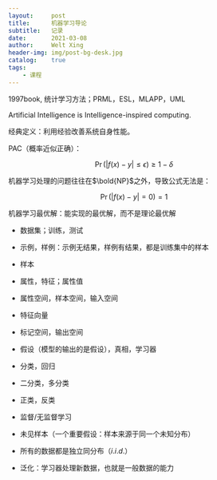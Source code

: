 ```yaml
---
layout:     post
title:      机器学习导论
subtitle:   记录
date:       2021-03-08
author:     Welt Xing
header-img: img/post-bg-desk.jpg
catalog:    true
tags:
    - 课程
---
```


1997book, 统计学习方法；PRML，ESL，MLAPP，UML

Artificial Intelligence is Intelligence-inspired computing.

经典定义：利用经验改善系统自身性能。

PAC（概率近似正确）：

$$
\Pr(|f({x})-y|\le\epsilon)\ge1-\delta
$$

机器学习处理的问题往往在$\bold{NP}$之外，导致公式无法是：

$$
\Pr(|f({x})-y|=0)=1
$$

机器学习最优解：能实现的最优解，而不是理论最优解

- 数据集；训练，测试

- 示例，样例：示例无结果，样例有结果，都是训练集中的样本

- 样本

- 属性，特征；属性值

- 属性空间，样本空间，输入空间

- 特征向量

- 标记空间，输出空间

- 假设（模型的输出的是假设），真相，学习器

- 分类，回归

- 二分类，多分类

- 正类，反类

- 监督/无监督学习

- 未见样本（一个重要假设：样本来源于同一个未知分布）

- 所有的数据都是独立同分布（$i.i.d.$）

- 泛化：学习器处理新数据，也就是一般数据的能力

